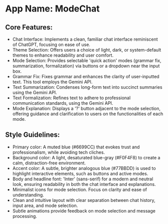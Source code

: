 # **App Name**: ModeChat

## Core Features:

- Chat Interface: Implements a clean, familiar chat interface reminiscent of ChatGPT, focusing on ease of use.
- Theme Selection: Offers users a choice of light, dark, or system-default themes to enhance readability and user comfort.
- Mode Selection: Provides selectable 'quick action' modes (grammar fix, summarization, formalization) via buttons or a dropdown near the input box.
- Grammar Fix: Fixes grammar and enhances the clarity of user-inputted text. This tool employs the Gemini API.
- Text Summarization: Condenses long-form text into succinct summaries using the Gemini API.
- Text Formalization: Refines text to adhere to professional communication standards, using the Gemini API.
- Mode Explanation: Displays a '?' button adjacent to the mode selection, offering guidance and clarification to users on the functionalities of each mode.

## Style Guidelines:

- Primary color: A muted blue (#6699CC) that evokes trust and professionalism, while avoiding tech cliches.
- Background color: A light, desaturated blue-gray (#F0F4F8) to create a calm, distraction-free environment.
- Accent color: A subtle, brighter analogous blue (#77BBDD) is used to highlight interactive elements, such as buttons and active modes.
- Body and headline font: 'Inter' (sans-serif) for a modern and neutral look, ensuring readability in both the chat interface and explanations.
- Minimalist icons for mode selection.  Focus on clarity and ease of understanding.
- Clean and intuitive layout with clear separation between chat history, input area, and mode selection.
- Subtle animations provide feedback on mode selection and message processing.